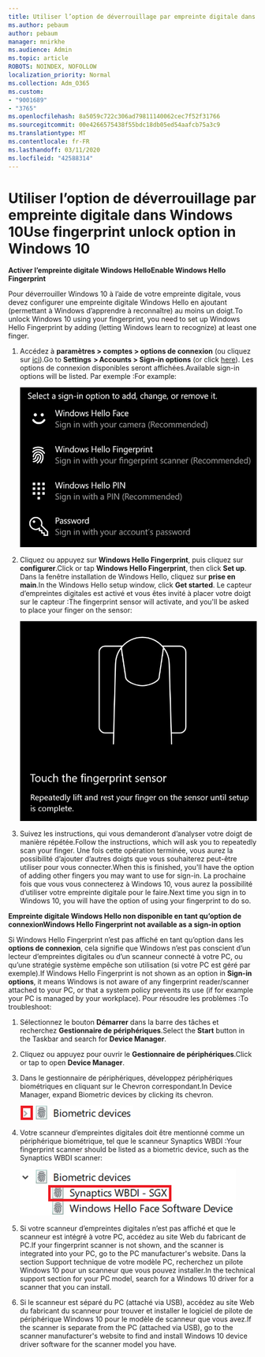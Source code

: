 ```yaml
---
title: Utiliser l’option de déverrouillage par empreinte digitale dans Windows 10
ms.author: pebaum
author: pebaum
manager: mnirkhe
ms.audience: Admin
ms.topic: article
ROBOTS: NOINDEX, NOFOLLOW
localization_priority: Normal
ms.collection: Adm_O365
ms.custom:
- "9001689"
- "3765"
ms.openlocfilehash: 8a5059c722c306ad79811140062cec7f52f31766
ms.sourcegitcommit: 00e4266575438f55bdc18db05ed54aafcb75a3c9
ms.translationtype: MT
ms.contentlocale: fr-FR
ms.lasthandoff: 03/11/2020
ms.locfileid: "42588314"
---
```

# <a name="use-fingerprint-unlock-option-in-windows-10"></a><span data-ttu-id="12d96-102">Utiliser l’option de déverrouillage par empreinte digitale dans Windows 10</span><span class="sxs-lookup"><span data-stu-id="12d96-102">Use fingerprint unlock option in Windows 10</span></span>

<span data-ttu-id="12d96-103">**Activer l’empreinte digitale Windows Hello**</span><span class="sxs-lookup"><span data-stu-id="12d96-103">**Enable Windows Hello Fingerprint**</span></span>

<span data-ttu-id="12d96-104">Pour déverrouiller Windows 10 à l’aide de votre empreinte digitale, vous devez configurer une empreinte digitale Windows Hello en ajoutant (permettant à Windows d’apprendre à reconnaître) au moins un doigt.</span><span class="sxs-lookup"><span data-stu-id="12d96-104">To unlock Windows 10 using your fingerprint, you need to set up Windows Hello Fingerprint by adding (letting Windows learn to recognize) at least one finger.</span></span> 

1. <span data-ttu-id="12d96-105">Accédez à **paramètres > comptes > options de connexion** (ou cliquez sur [ici](ms-settings:signinoptions?activationSource=GetHelp)).</span><span class="sxs-lookup"><span data-stu-id="12d96-105">Go to **Settings  > Accounts > Sign-in options** (or click [here](ms-settings:signinoptions?activationSource=GetHelp)).</span></span> <span data-ttu-id="12d96-106">Les options de connexion disponibles seront affichées.</span><span class="sxs-lookup"><span data-stu-id="12d96-106">Available sign-in options will be listed.</span></span> <span data-ttu-id="12d96-107">Par exemple :</span><span class="sxs-lookup"><span data-stu-id="12d96-107">For example:</span></span>

    ![Options de connexion.](media/sign-in-options.png)

2. <span data-ttu-id="12d96-109">Cliquez ou appuyez sur **Windows Hello Fingerprint**, puis cliquez sur **configurer**.</span><span class="sxs-lookup"><span data-stu-id="12d96-109">Click or tap **Windows Hello Fingerprint**, then click **Set up**.</span></span> <span data-ttu-id="12d96-110">Dans la fenêtre installation de Windows Hello, cliquez sur **prise en main**.</span><span class="sxs-lookup"><span data-stu-id="12d96-110">In the Windows Hello setup window, click **Get started**.</span></span> <span data-ttu-id="12d96-111">Le capteur d’empreintes digitales est activé et vous êtes invité à placer votre doigt sur le capteur :</span><span class="sxs-lookup"><span data-stu-id="12d96-111">The fingerprint sensor will activate, and you'll be asked to place your finger on the sensor:</span></span>

   ![Capteur d’empreintes digitales.](media/fingerprint-sensor.png)

3. <span data-ttu-id="12d96-113">Suivez les instructions, qui vous demanderont d’analyser votre doigt de manière répétée.</span><span class="sxs-lookup"><span data-stu-id="12d96-113">Follow the instructions, which will ask you to repeatedly scan your finger.</span></span> <span data-ttu-id="12d96-114">Une fois cette opération terminée, vous aurez la possibilité d’ajouter d’autres doigts que vous souhaiterez peut-être utiliser pour vous connecter.</span><span class="sxs-lookup"><span data-stu-id="12d96-114">When this is finished, you'll have the option of adding other fingers you may want to use for sign-in.</span></span> <span data-ttu-id="12d96-115">La prochaine fois que vous vous connecterez à Windows 10, vous aurez la possibilité d’utiliser votre empreinte digitale pour le faire.</span><span class="sxs-lookup"><span data-stu-id="12d96-115">Next time you sign in to Windows 10, you will have the option of using your fingerprint to do so.</span></span>

<span data-ttu-id="12d96-116">**Empreinte digitale Windows Hello non disponible en tant qu’option de connexion**</span><span class="sxs-lookup"><span data-stu-id="12d96-116">**Windows Hello Fingerprint not available as a sign-in option**</span></span>

<span data-ttu-id="12d96-117">Si Windows Hello Fingerprint n’est pas affiché en tant qu’option dans les **options de connexion**, cela signifie que Windows n’est pas conscient d’un lecteur d’empreintes digitales ou d’un scanneur connecté à votre PC, ou qu’une stratégie système empêche son utilisation (si votre PC est géré par exemple).</span><span class="sxs-lookup"><span data-stu-id="12d96-117">If Windows Hello Fingerprint is not shown as an option in **Sign-in options**, it means Windows is not aware of any fingerprint reader/scanner attached to your PC, or that a system policy prevents its use (if for example your PC is managed by your workplace).</span></span> <span data-ttu-id="12d96-118">Pour résoudre les problèmes :</span><span class="sxs-lookup"><span data-stu-id="12d96-118">To troubleshoot:</span></span> 

1. <span data-ttu-id="12d96-119">Sélectionnez le bouton **Démarrer** dans la barre des tâches et recherchez **Gestionnaire de périphériques**.</span><span class="sxs-lookup"><span data-stu-id="12d96-119">Select the **Start** button in the Taskbar and search for **Device Manager**.</span></span>

2. <span data-ttu-id="12d96-120">Cliquez ou appuyez pour ouvrir le **Gestionnaire de périphériques**.</span><span class="sxs-lookup"><span data-stu-id="12d96-120">Click or tap to open **Device Manager**.</span></span>

3. <span data-ttu-id="12d96-121">Dans le gestionnaire de périphériques, développez périphériques biométriques en cliquant sur le Chevron correspondant.</span><span class="sxs-lookup"><span data-stu-id="12d96-121">In Device Manager, expand Biometric devices by clicking its chevron.</span></span>

   ![Périphériques biométriques.](media/biometric-devices.png)

4. <span data-ttu-id="12d96-123">Votre scanneur d’empreintes digitales doit être mentionné comme un périphérique biométrique, tel que le scanneur Synaptics WBDI :</span><span class="sxs-lookup"><span data-stu-id="12d96-123">Your fingerprint scanner should be listed as a biometric device, such as the Synaptics WBDI scanner:</span></span>

   ![Périphériques biométriques.](media/biometric-devices-expanded.png)

5. <span data-ttu-id="12d96-125">Si votre scanneur d’empreintes digitales n’est pas affiché et que le scanneur est intégré à votre PC, accédez au site Web du fabricant de PC.</span><span class="sxs-lookup"><span data-stu-id="12d96-125">If your fingerprint scanner is not shown, and the scanner is integrated into your PC, go to the PC manufacturer's website.</span></span> <span data-ttu-id="12d96-126">Dans la section Support technique de votre modèle PC, recherchez un pilote Windows 10 pour un scanneur que vous pouvez installer.</span><span class="sxs-lookup"><span data-stu-id="12d96-126">In the technical support section for your PC model, search for a Windows 10 driver for a scanner that you can install.</span></span>

6. <span data-ttu-id="12d96-127">Si le scanneur est séparé du PC (attaché via USB), accédez au site Web du fabricant du scanneur pour trouver et installer le logiciel de pilote de périphérique Windows 10 pour le modèle de scanneur que vous avez.</span><span class="sxs-lookup"><span data-stu-id="12d96-127">If the scanner is separate from the PC (attached via USB), go to the scanner manufacturer's website to find and install Windows 10 device driver software for the scanner model you have.</span></span>
